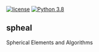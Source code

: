 [//]: # (Distributed under the MIT License.)
[//]: # (See LICENSE for details.)

[![license](https://img.shields.io/badge/license-MIT-blue.svg)](https://github.com/carmaza/sphrdis/blob/master/LICENSE)
[![Python 3.8](https://img.shields.io/badge/python-3.8-blue.svg)](https://www.python.org/downloads/release/python-380/)

## spheal

Spherical Elements and Algorithms

